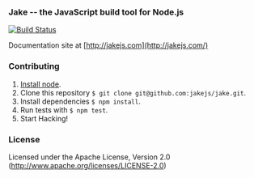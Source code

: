 ### Jake -- the JavaScript build tool for Node.js

[![Build Status](https://travis-ci.org/jakejs/jake.svg?branch=master)](https://travis-ci.org/jakejs/jake)

Documentation site at [http://jakejs.com](http://jakejs.com/)

### Contributing

1. [Install node](http://nodejs.org/#download).
2. Clone this repository `$ git clone git@github.com:jakejs/jake.git`.
3. Install dependencies `$ npm install`.
4. Run tests with `$ npm test`.
5. Start Hacking!

### License

Licensed under the Apache License, Version 2.0
(<http://www.apache.org/licenses/LICENSE-2.0>)
